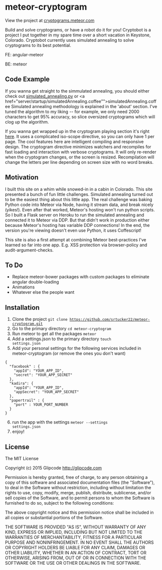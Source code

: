 # meteor-cryptogram
View the project at <a href="http://cryptograms.meteor.com">cryptograms.meteor.com</a>

Build and solve cryptograms, or have a robot do it for you!
Cryptobot is a project I put together in my spare time over a short vacation in Keystone, Colorado. Cryptobot currently uses simulated annealing to solve cryptograms to its best potential.

FE: angular-meteor

BE: meteor

## Code Example

If you wanna get straight to the simmulated annealing, you should either check out <a href="public/scripts/simulated_annealing.py">simulated_annealing.py</a> or <a href="server/startup/simulatedAnnealing.coffee"">simulatedAnnealing.coffee</a>
Simulated annealing methodology is explained in the 'about' section. I've tuned the algorithm to my liking -- for example, we only need 2000 characters to get 95% accuracy, so slice oversized cryptograms which will clog up the algorithm.

If you wanna get wrapped up in the cryptogram playing section it's right <a href="client/cryptogram">here</a>. 
It uses a complicated iso-scope directive, so you can only have 1 per page. 
The cool features here are intelligent compiling and responsive design. 
The cryptogram directive minimizes watchers and recompiles for fast loading and interaction with verbose cryptograms. 
It will only re-render when the cryptogram changes, or the screen is resized. 
Recompilation will change the letters per line depending on screen size with no word breaks.

## Motivation

I built this site on a whim while snowed-in in a cabin in Colorado. 
This site presented a bunch of fun little challenges. 
Simulated annealing turned out to be the easiest thing about this little app. 
The real challenge was baking Python code into Meteor via Node, having it stream data, and break nicely (yikes!). Even after that worked, Meteor's hosting won't run python scripts. So I built a Flask server on Heroku to run the simulated annealing and connected it to Meteor via DDP. But that didn't work in production either because Meteor's hosting has variable DDP connections! In the end, the version you're viewing doesn't even use Python, it uses Coffescript!

This site is also a first attempt at combining Meteor best-practices I've learned so far into one app. E.g. XSS protection via browser-policy and audit-argument-checks.

## To Do

-  Replace meteor-bower packages with custom packages to eliminate angular double-loading
-  Animations
-  Whatever else the people want

## Installation

1. Clone the project <code>git clone https://github.com/srtucker22/meteor-cryptogram.git</code>
2. Go to the primary directory <code>cd meteor-cryptogram</code>
3. Run meteor to get all the packages <code>meteor</code>
4. Add a settings.json to the primary directory <code>touch settings.json</code>
5. Add your personal settings for the following services included in meteor-cryptogram (or remove the ones you don't want)

```
{
  "facebook" : {
    "appId": "YOUR_APP_ID",
    "secret": "YOUR_APP_SECRET"
  },
  "kadira": { 
    "appId": "YOUR_APP_ID", 
    "appSecret": "YOUR_APP_SECRET" 
  },
  "papertrail" : {
    "port" : YOUR_PORT_NUMBER
  }
}
```
6. run the app with the settings <code>meteor --settings settings.json</code>
7. enjoy!

## License

The MIT License

Copyright (c) 2015 Glipcode http://glipcode.com

Permission is hereby granted, free of charge, to any person obtaining a copy
of this software and associated documentation files (the "Software"), to deal
in the Software without restriction, including without limitation the rights
to use, copy, modify, merge, publish, distribute, sublicense, and/or sell
copies of the Software, and to permit persons to whom the Software is
furnished to do so, subject to the following conditions:

The above copyright notice and this permission notice shall be included in
all copies or substantial portions of the Software.

THE SOFTWARE IS PROVIDED "AS IS", WITHOUT WARRANTY OF ANY KIND, EXPRESS OR
IMPLIED, INCLUDING BUT NOT LIMITED TO THE WARRANTIES OF MERCHANTABILITY,
FITNESS FOR A PARTICULAR PURPOSE AND NONINFRINGEMENT. IN NO EVENT SHALL THE
AUTHORS OR COPYRIGHT HOLDERS BE LIABLE FOR ANY CLAIM, DAMAGES OR OTHER
LIABILITY, WHETHER IN AN ACTION OF CONTRACT, TORT OR OTHERWISE, ARISING FROM,
OUT OF OR IN CONNECTION WITH THE SOFTWARE OR THE USE OR OTHER DEALINGS IN
THE SOFTWARE.
